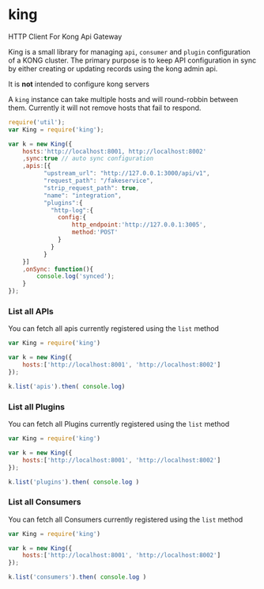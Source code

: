 # king
HTTP Client For Kong Api Gateway

King is a small library for managing `api`, `consumer` and `plugin` configuration of a KONG cluster.
The primary purpose is to keep API configuration in sync by either creating or updating records using the kong
admin api.

It is **not** intended to configure kong servers

A `king` instance can take multiple hosts and will round-robbin between them. Currently it will not remove hosts that fail to respond.

```javascript
require('util');
var King = require('king');

var k = new King({
    hosts:'http://localhost:8001, http://localhost:8002'
    ,sync:true // auto sync configuration
    ,apis:[{
          "upstream_url": "http://127.0.0.1:3000/api/v1",
          "request_path": "/fakeservice",
          "strip_request_path": true,
          "name": "integration",
          "plugins":{
            "http-log":{
              config:{
                  http_endpoint:'http://127.0.0.1:3005',
                  method:'POST'
              } 
            }
          }
    }]
    ,onSync: function(){
        console.log('synced');
    }
});
```

### List all APIs

You can fetch all apis currently registered using the `list` method

```javascript
var King = require('king')

var k = new King({
    hosts:['http://localhost:8001', 'http://localhost:8002']
});

k.list('apis').then( console.log)
```


### List all Plugins

You can fetch all Plugins currently registered using the `list` method

```javascript
var King = require('king')

var k = new King({
    hosts:['http://localhost:8001', 'http://localhost:8002']
});

k.list('plugins').then( console.log )
```

### List all Consumers

You can fetch all Consumers currently registered using the `list` method

```javascript
var King = require('king')

var k = new King({
    hosts:['http://localhost:8001', 'http://localhost:8002']
});

k.list('consumers').then( console.log )
```
